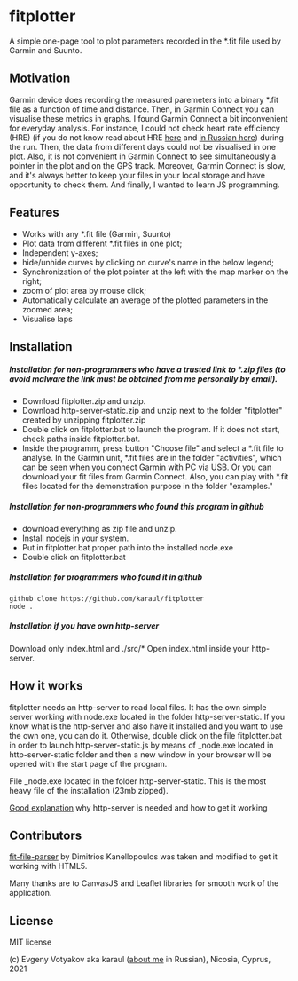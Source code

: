 # fitplotter

A simple one-page tool to plot parameters recorded in the \*.fit file used by Garmin and Suunto.

## Motivation 

Garmin device does  recording the measured paremeters into a binary \*.fit file as a function of time and distance. Then, in Garmin Connect you can visualise these metrics in graphs. I found Garmin Connect a bit inconvenient for everyday analysis. For instance, I could not check heart rate efficiency (HRE) (if you do not know read about HRE [here](https://drive.google.com/file/d/17wK0y5p7rYlMRBogpZ9yicdnV191E1qx/view?usp=sharing) and   [in Russian here](https://grumbler.livejournal.com/104934.html)) during the run. Then, the data from different days could not be visualised in one plot. Also, it is not convenient in Garmin Connect to see simultaneously a pointer in the plot and on the GPS track. Moreover, Garmin Connect is slow, and it's always better to keep your files in your local storage and have opportunity to check them.  And finally, I wanted to learn JS programming.

## Features 

- Works with any \*.fit file (Garmin, Suunto)
- Plot data from different \*.fit files in one plot;
- Independent y-axes;
- hide/unhide curves by clicking on curve's name in the below legend;
- Synchronization of the plot pointer at the left with the map marker on the right;
- zoom of plot area by mouse click;
- Automatically calculate an average of the plotted parameters in the zoomed area;
- Visualise laps

## Installation

##### Installation for non-programmers who have a trusted link to  \*.zip files (to avoid malware the link must be obtained from me personally by email).

- Download fitplotter.zip and unzip. 
- Download http-server-static.zip and unzip next to the folder "fitplotter" created by unzipping fitplotter.zip
- Double click on fitplotter.bat to launch the program. If it  does not start, check paths inside fitplotter.bat.
- Inside the programm, press button "Choose file" and select a \*.fit file to analyse. In the Garmin unit,  \*.fit files are in the folder "activities", which can be seen when you connect Garmin  with PC via USB. Or you can download your fit files from Garmin Connect. Also, you can play with \*.fit files located for the demonstration purpose in the folder "examples."

##### Installation for non-programmers who found this program in github

- download everything as zip file and unzip. 
- Install [nodejs](https://nodejs.org/en/) in your system. 
- Put in fitplotter.bat proper path into the installed node.exe
- Double click on fitplotter.bat

##### Installation for programmers who found it in github
```
github clone https://github.com/karaul/fitplotter 
node .
```

##### Installation if you have own http-server 

Download only index.html and ./src/\*
Open index.html inside your http-server.

## How it works

fitplotter needs an http-server to read local files. It has the own simple server working with node.exe located in the folder http-server-static. If you know what is the http-server and also have it installed and you want to use the own one, you can do it. Otherwise, double click on the file fitplotter.bat in order to launch http-server-static.js by means of \_node.exe located in http-server-static folder and then a new window in your browser will be opened with the start page of the program.

File \_node.exe located in the folder http-server-static. This is the most heavy file of the installation (23mb zipped).

[Good explanation](https://threejs.org/docs/#manual/en/introduction/How-to-run-things-locally) why http-server is needed and how to get it working

## Contributors

[fit-file-parser](https://github.com/jimmykane/fit-parser) by Dimitrios Kanellopoulos was taken and modified to get it working with HTML5.

Many thanks are to CanvasJS and Leaflet libraries for smooth work of the application.

## License

MIT license


(c) Evgeny Votyakov aka karaul ([about me](http://www.irc-club.ru/karaul.html) in Russian), Nicosia, Cyprus, 2021

